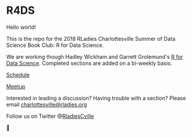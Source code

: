 # R4DS

Hello world!

This is the repo for the 2018 RLadies Charlottesville Summer of Data Science Book Club: R for Data Science.

We are working though Hadley Wickham and Garrett Grolemund's [R for Data Science](http://r4ds.had.co.nz/). Completed sections are added on a bi-weekly basis. 

[Schedule](https://github.com/RLadiesCharlottesville/R4DS/blob/master/schedule.Rmd)

[Meetup](https://www.meetup.com/rladies-charlottesville/)

Interested in leading a discussion? Having trouble with a section? Please email charlottesville@rladies.org

Follow us on Twitter @[RladiesCville](https://twitter.com/RLadiesCville)

:beer: